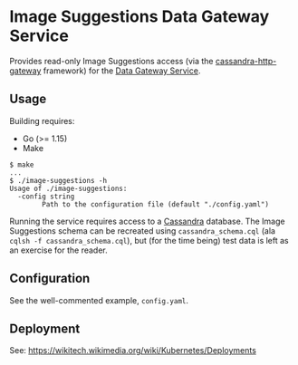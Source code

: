 # Image Suggestions Data Gateway Service

Provides read-only Image Suggestions access (via the [cassandra-http-gateway] framework) for the
[Data Gateway Service][Data Gateway].


## Usage

Building requires:

- Go (>= 1.15)
- Make

```sh-session
$ make
...
$ ./image-suggestions -h
Usage of ./image-suggestions:
  -config string
    	Path to the configuration file (default "./config.yaml")
```

Running the service requires access to a [Cassandra] database.  The Image Suggestions schema can be
recreated using `cassandra_schema.cql` (ala `cqlsh -f cassandra_schema.cql`), but (for the time being)
test data is left as an exercise for the reader.


## Configuration

See the well-commented example, `config.yaml`.


## Deployment

See: https://wikitech.wikimedia.org/wiki/Kubernetes/Deployments


[Cassandra]:              http://cassandra.apache.org
[cassandra-http-gateway]: https://gitlab.wikimedia.org/repos/generated-data-platform/cassandra-http-gateway
[Data Gateway]:           https://www.mediawiki.org/wiki/Platform_Engineering_Team/Data_Value_Stream/Data_Gateway
[T293807]:                https://phabricator.wikimedia.org/T293807 
